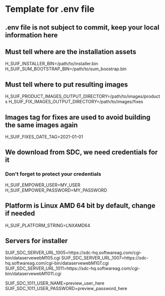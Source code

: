 # Template for .env file

## .env file is not subject to commit, keep your local information here

## Must tell where are the installation assets

H_SUIF_INSTALLER_BIN=/path/to/installer.bin
H_SUIF_SUM_BOOTSTRAP_BIN=/path/to/sum_boostrap.bin

## Must tell where to put resulting images

H_SUIF_PRODUCT_IMAGES_OUTPUT_DIRECTORY=/path/to/images/products
H_SUIF_FIX_IMAGES_OUTPUT_DIRECTORY=/path/to/images/fixes

## Images tag for fixes are used to avoid building the same images again

H_SUIF_FIXES_DATE_TAG=2021-01-01

## We download from SDC, we need credentials for it

### Don't forget to protect your credentials

H_SUIF_EMPOWER_USER=MY_USER
H_SUIF_EMPOWER_PASSWORD=MY_PASSWORD

## Platform is Linux AMD 64 bit by default, change if needed

H_SUIF_PLATFORM_STRING=LNXAMD64

## Servers for installer

SUIF_SDC_SERVER_URL_1005=https\://sdc-hq.softwareag.com/cgi-bin/dataservewebM105.cgi
SUIF_SDC_SERVER_URL_1007=https\://sdc-hq.softwareag.com/cgi-bin/dataservewebM107.cgi
SUIF_SDC_SERVER_URL_1011=https\://sdc-hq.softwareag.com/cgi-bin/dataservewebM1011.cgi

SUIF_SDC_1011_USER_NAME=preview_user_here
SUIF_SDC_1011_USER_PASSWORD=preview_password_here
